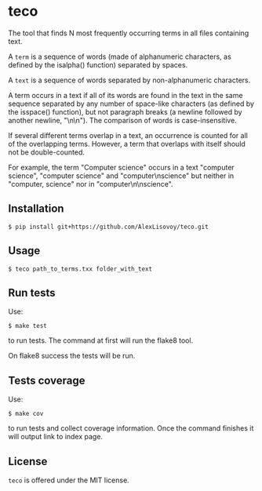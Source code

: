 # teco
The tool that finds N most frequently occurring terms in all files containing text.

A `term` is a sequence of words (made of alphanumeric characters, as defined by
the isalpha() function) separated by spaces.

A `text` is a sequence of words separated by non-alphanumeric characters.

A term occurs in a text if all of its words are found in the text in the same
sequence separated by any number of space-like characters (as defined by the
isspace() function), but not paragraph breaks (a newline followed by another
newline, "\n\n"). The comparison of words is case-insensitive.

If several different terms overlap in a text, an occurrence is counted for all
of the overlapping terms. However, a term that overlaps with itself should not
be double-counted.

For example, the term "Computer science" occurs in a text "computer science",
"computer   science" and "computer\nscience" but neither in "computer, science"
nor in "computer\n\nscience".

## Installation

    $ pip install git+https://github.com/AlexLisovoy/teco.git

## Usage

    $ teco path_to_terms.txx folder_with_text


## Run tests

Use:

    $ make test

to run tests. The command at first will run the flake8 tool.

On flake8 success the tests will be run.


## Tests coverage

Use:

    $ make cov

to run tests and collect coverage information. Once the command finishes it will output link to index page.


## License
``teco`` is offered under the MIT license.
